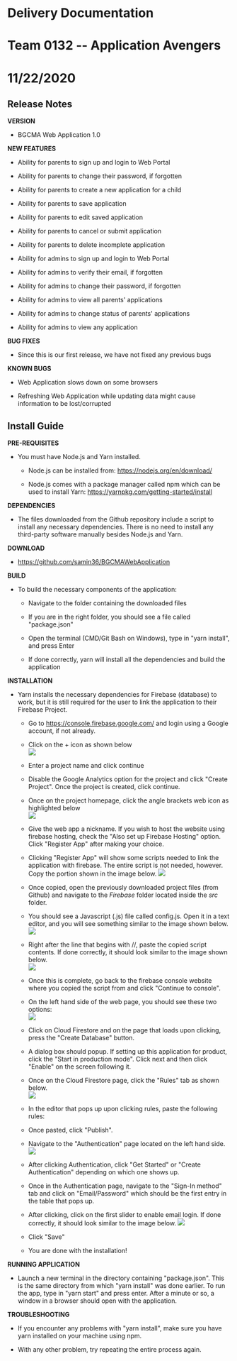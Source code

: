 # Delivery Documentation

# Team 0132 -- Application Avengers

# 11/22/2020

## Release Notes

**VERSION**

-   BGCMA Web Application 1.0

**NEW FEATURES**

-   Ability for parents to sign up and login to Web Portal

-   Ability for parents to change their password, if forgotten

-   Ability for parents to create a new application for a child

-   Ability for parents to save application

-   Ability for parents to edit saved application

-   Ability for parents to cancel or submit application

-   Ability for parents to delete incomplete application

-   Ability for admins to sign up and login to Web Portal

-   Ability for admins to verify their email, if forgotten

-   Ability for admins to change their password, if forgotten

-   Ability for admins to view all parents' applications

-   Ability for admins to change status of parents' applications

-   Ability for admins to view any application

**BUG FIXES**

-   Since this is our first release, we have not fixed any previous bugs

**KNOWN BUGS**

-   Web Application slows down on some browsers

-   Refreshing Web Application while updating data might cause
    information to be lost/corrupted

## Install Guide

**PRE-REQUISITES**

-   You must have Node.js and Yarn installed.

    -   Node.js can be installed from: <https://nodejs.org/en/download/>

    -   Node.js comes with a package manager called npm which can be
        used to install Yarn:
        <https://yarnpkg.com/getting-started/install>

**DEPENDENCIES**

-   The files downloaded from the Github repository include a script to
    install any necessary dependencies. There is no need to install any
    third-party software manually besides Node.js and Yarn.

**DOWNLOAD**

-   <https://github.com/samin36/BGCMAWebApplication>

**BUILD**

-   To build the necessary components of the application:

    -   Navigate to the folder containing the downloaded files

    -   If you are in the right folder, you should see a file called
        "package.json"

    -   Open the terminal (CMD/Git Bash on Windows), type in "yarn
        install", and press Enter

    -   If done correctly, yarn will install all the dependencies and
        build the application

**INSTALLATION**

-   Yarn installs the necessary dependencies for Firebase (database) to
    work, but it is still required for the user to link the application
    to their Firebase Project.

    -   Go to <https://console.firebase.google.com/> and login using a
        Google account, if not already.

    -   Click on the + icon as shown below\
        ![](media/image1.png)

    -   Enter a project name and click continue

    -   Disable the Google Analytics option for the project and click
        "Create Project". Once the project is created, click continue.

    -   Once on the project homepage, click the angle brackets web icon
        as highlighted below\
        ![](media/image2.png)

    -   Give the web app a nickname. If you wish to host the website
        using firebase hosting, check the "Also set up Firebase Hosting"
        option. Click "Register App" after making your choice.

    -   Clicking "Register App" will show
        some scripts needed to link the application with firebase. The
        entire script is not needed, however. Copy the portion shown in
        the image below.
        ![](media/image3.png)

    -   Once copied, open the previously downloaded project files (from
        Github) and navigate to the *Firebase* folder located inside the
        *src* folder.

    -   You should see a Javascript (.js) file called config.js. Open it
        in a text editor, and you will see something similar to the
        image shown below.\
        ![](media/image4.png)

    -   Right after the line that begins with //, paste the copied
        script contents. If done correctly, it should look similar to
        the image shown below.\
        ![](media/image5.png)

    -   Once this is complete, go back to the firebase console website
        where you copied the script from and click "Continue to
        console".

    -   On the left hand side of the web page, you should see these two
        options:\
        ![](media/image6.png)

    -   Click on Cloud Firestore and on the page that loads upon
        clicking, press the "Create Database" button.

    -   A dialog box should popup. If setting up this application for
        product, click the "Start in production mode". Click next and
        then click "Enable" on the screen following it.

    -   Once on the Cloud Firestore page, click the "Rules" tab as shown
        below.\
        ![](media/image7.png)

    -   In the editor that pops up upon clicking rules, paste the
        following rules:

    -   Once pasted, click "Publish".

    -   Navigate to the "Authentication" page located on the left hand
        side.\
        ![](media/image8.png)

    -   After clicking Authentication, click "Get Started" or "Create
        Authentication" depending on which one shows up.

    -   Once in the Authentication page, navigate to the "Sign-In
        method" tab and click on "Email/Password" which should be the
        first entry in the table that pops up.

    -   After clicking, click on the first
        slider to enable email login. If done correctly, it should look
        similar to the image below.
        ![](media/image9.png)

    -   Click "Save"

    -   You are done with the installation!

**RUNNING APPLICATION**

-   Launch a new terminal in the directory containing "package.json".
    This is the same directory from which "yarn install" was done
    earlier. To run the app, type in "yarn start" and press enter. After
    a minute or so, a window in a browser should open with the
    application.

**TROUBLESHOOTING**

-   If you encounter any problems with "yarn install", make sure you
    have yarn installed on your machine using npm.

-   With any other problem, try repeating the entire process again.
